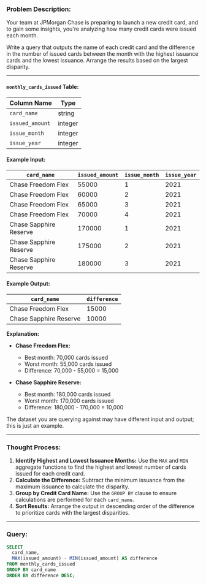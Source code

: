 ### Problem Description:
Your team at JPMorgan Chase is preparing to launch a new credit card, and to gain some insights, you're analyzing how many credit cards were issued each month.

Write a query that outputs the name of each credit card and the difference in the number of issued cards between the month with the highest issuance cards and the lowest issuance. Arrange the results based on the largest disparity.

---

#### `monthly_cards_issued` Table:
| Column Name    | Type    |
|----------------|---------|
| `card_name`    | string  |
| `issued_amount`| integer |
| `issue_month`  | integer |
| `issue_year`   | integer |

#### Example Input:
| `card_name`            | `issued_amount` | `issue_month` | `issue_year` |
|------------------------|-----------------|---------------|--------------|
| Chase Freedom Flex     | 55000          | 1             | 2021         |
| Chase Freedom Flex     | 60000          | 2             | 2021         |
| Chase Freedom Flex     | 65000          | 3             | 2021         |
| Chase Freedom Flex     | 70000          | 4             | 2021         |
| Chase Sapphire Reserve | 170000         | 1             | 2021         |
| Chase Sapphire Reserve | 175000         | 2             | 2021         |
| Chase Sapphire Reserve | 180000         | 3             | 2021         |

#### Example Output:
| `card_name`            | `difference` |
|------------------------|--------------|
| Chase Freedom Flex     | 15000        |
| Chase Sapphire Reserve | 10000        |

**Explanation:**
- **Chase Freedom Flex:**
  - Best month: 70,000 cards issued
  - Worst month: 55,000 cards issued
  - Difference: 70,000 - 55,000 = 15,000

- **Chase Sapphire Reserve:**
  - Best month: 180,000 cards issued
  - Worst month: 170,000 cards issued
  - Difference: 180,000 - 170,000 = 10,000

The dataset you are querying against may have different input and output; this is just an example.

---

### Thought Process:
1. **Identify Highest and Lowest Issuance Months:** Use the `MAX` and `MIN` aggregate functions to find the highest and lowest number of cards issued for each credit card.
2. **Calculate the Difference:** Subtract the minimum issuance from the maximum issuance to calculate the disparity.
3. **Group by Credit Card Name:** Use the `GROUP BY` clause to ensure calculations are performed for each `card_name`.
4. **Sort Results:** Arrange the output in descending order of the difference to prioritize cards with the largest disparities.

---

### Query:
```sql
SELECT 
  card_name, 
  MAX(issued_amount) - MIN(issued_amount) AS difference
FROM monthly_cards_issued
GROUP BY card_name
ORDER BY difference DESC;

